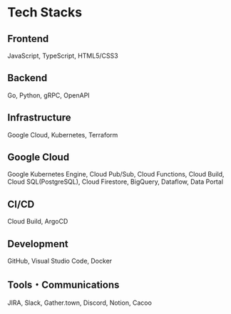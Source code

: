 # Tech Stacks

## Frontend
JavaScript, TypeScript, HTML5/CSS3

## Backend
Go, Python, gRPC, OpenAPI

## Infrastructure
Google Cloud, Kubernetes, Terraform

## Google Cloud
Google Kubernetes Engine, Cloud Pub/Sub, Cloud Functions, Cloud Build, Cloud SQL(PostgreSQL), Cloud Firestore, BigQuery, Dataflow, Data Portal

## CI/CD
Cloud Build, ArgoCD

## Development
GitHub, Visual Studio Code, Docker

## Tools・Communications
JIRA, Slack, Gather.town, Discord, Notion, Cacoo
